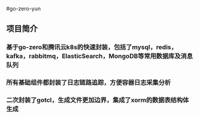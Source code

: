 #go-zero-yun

## 项目简介
### 基于go-zero和腾讯云k8s的快速封装，包括了mysql，redis，kafka，rabbitmq，ElasticSearch，MongoDB等常用数据库及消息队列
### 所有基础组件都封装了日志链路追踪，方便容器日志采集分析
### 二次封装了gotcl，生成文件更加边界，集成了xorm的数据表结构体生成
